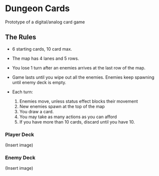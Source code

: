 # Dungeon Cards

Prototype of a digital/analog card game

## The Rules

* 6 starting cards, 10 card max.
* The map has 4 lanes and 5 rows.
* You lose 1 turn after an enemies arrives at the last row of the map.
* Game lasts until you wipe out all the enemies. Enemies keep spawning until enemy deck is empty.
* Each turn:

  1.  Enemies move, unless status effect blocks their movement
  2.  New enemies spawn at the top of the map
  3.  You draw a card.
  4.  You may take as many actions as you can afford
  5.  If you have more than 10 cards, discard until you have 10.

### Player Deck

(Insert image)

### Enemy Deck

(Insert image)
